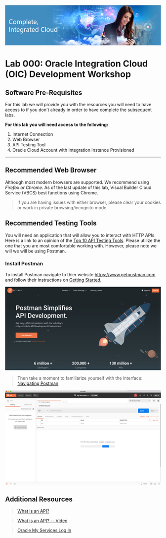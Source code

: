 <img class="float-right" src="images/j2c-logo.png">

#  **Lab 000: Oracle Integration Cloud (OIC) Development Workshop** 

## **Software Pre-Requisites**
For this lab we will provide you with the resources you will need to have access to if you don't already in order to have complete the subsequent labs.

**For this lab you will need access to the following:**

1. Internet Connection
2. Web Browser
3. API Testing Tool
4. Oracle Cloud Account with Integration Instance Provisioned

---

## **Recommended Web Browser**
Although most modern browsers are supported. We recommend using *Firefox or Chrome*. As of the last update of this lab, Visual Builder Cloud Service (VBCS) best functions using Chrome.  
>If you are having issues with either browser, please clear your cookies or work in private browsing/incognito mode

## **Recommended Testing Tools**
You will need an application that will allow you to interact with HTTP APIs.  
Here is a link to an opinion of the [Top 10 API Testing Tools](https://medium.com/@alicealdaine/top-10-api-testing-tools-rest-soap-services-5395cb03cfa9). Please utilize the one that you are most comfortable working with. However, please note we will we will be using Postman.

### **Install Postman**

To install Postman navigate to thier website <https://www.getpostman.com> and follow their instructions on [Getting Started.](https://learning.getpostman.com/getting-started/)

![](images/studentguide/postmanImage01.png)


 > Then take a moment to familiarize yourself with the interface: [Navigating Postman](https://learning.getpostman.com/docs/postman/launching_postman/navigating_postman)

![](images/studentguide/postmanImage02.png)

## **Additional Resources**
 > [What is an API?](https://www.google.com/search?q=what%27s+an+api&spell=1&sa=X&ved=0ahUKEwj2v7yA7KLgAhXdFzQIHazAADsQBQgpKAA&biw=1440&bih=798&dpr=2)

 > [What is an API? -- Video](https://youtu.be/IAFN2UzN784)

 > [Oracle My Services Log In](https://cloud.oracle.com/en_US/sign-in)